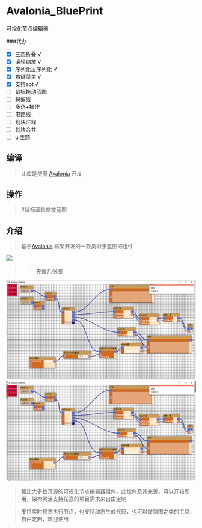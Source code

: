 # Avalonia_BluePrint

可视化节点编辑器

###代办  
- [x] 三态折叠 √  
- [x] 滚轮缩放 √
- [x] 序列化反序列化 √
- [x] 右键菜单 √
- [x] 支持aot √
- [ ] 鼠标拖动蓝图  
- [ ] 蚂蚁线  
- [ ] 多选+操作  
- [ ] 电路线  
- [ ] 划块注释  
- [ ] 划块合并  
- [ ] ui主题  

## 编译 

> 此库是使用 [Avalonia](https://github.com/AvaloniaUI/Avalonia) 开发

 
## 操作
> #鼠标滚轮缩放蓝图

## 介绍
> 基于[Avalonia](https://github.com/AvaloniaUI/Avalonia) 框架开发的一款类似于蓝图的组件 

![](image/df019cda2763dfaa3b108caac3fa4951.gif)

>> 先放几张图

![](微信图片_20230710155046.png)
![](微信图片_20230710155054.png)

> 相比大多数开源的可视化节点编辑器组件，此控件及其完善，可以开箱即用，架构灵活支持任意的项目需求来自由定制

> 支持实时预览执行节点，也支持动态生成代码，也可以做脑图之类的工具，自由定制，欢迎使用
